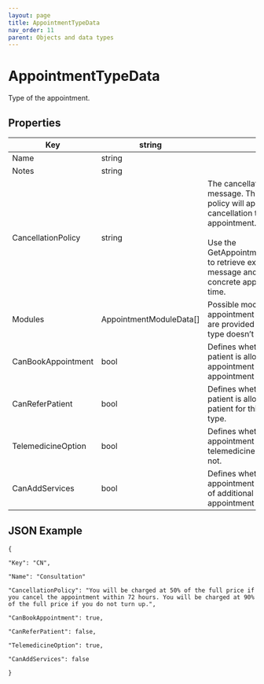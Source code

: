 ```yaml
---
layout: page
title: AppointmentTypeData
nav_order: 11
parent: Objects and data types
---
```


# AppointmentTypeDataType of the appointment.## Properties| Key | string |     || --- | --- | --- || Name | string |     || Notes | string |     || CancellationPolicy | string | The cancellation policy message. This cancellation policy will apply within cancellation the existing appointment.<br><br>Use the GetAppointmentCancellationInfo to retrieve exact cancellation message and fee for the concrete appointment at certain time. || Modules | AppointmentModuleData\[\] | Possible modules for the appointment type. If no modules are provided the appointment type doesn’t contains modules. || CanBookAppointment | bool | Defines whether the logged in patient is allowed to book an appointment for this appointment type. || CanReferPatient | bool | Defines whether the logged in patient is allowed to refer patient for this appointment type. || TelemedicineOption | bool | Defines whether the appointment IS booked as a telemedicine appointment or not. || CanAddServices | bool | Defines whether the appointment type allows adding of additional services besides appointment modules. |## JSON Example```{"Key": "CN","Name": "Consultation""CancellationPolicy": "You will be charged at 50% of the full price if you cancel the appointment within 72 hours. You will be charged at 90% of the full price if you do not turn up.","CanBookAppointment": true,"CanReferPatient": false,"TelemedicineOption": true,"CanAddServices": false}```